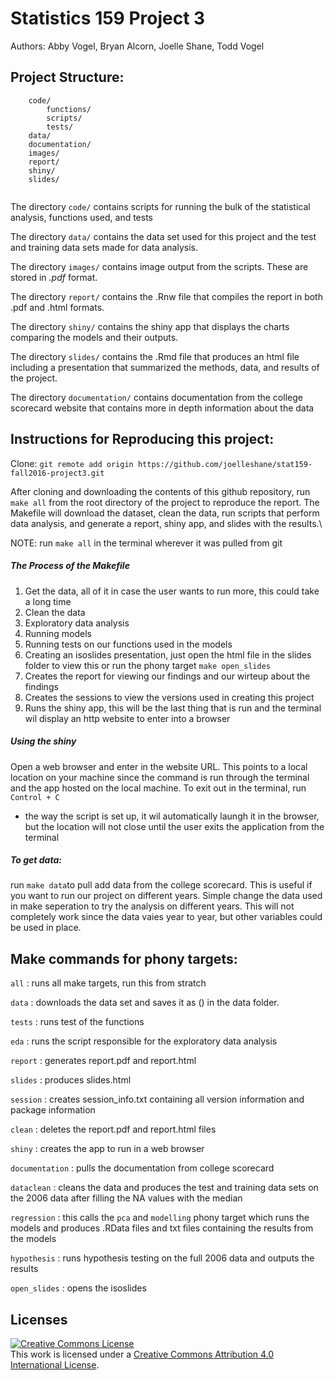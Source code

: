 # Statistics 159 Project 3
Authors: Abby Vogel, Bryan Alcorn, Joelle Shane, Todd Vogel

## Project Structure:

```
	code/
		functions/
		scripts/
		tests/
	data/
	documentation/
	images/
	report/
	shiny/
	slides/
	
```

The directory `code/` contains scripts for running the bulk of the statistical analysis, functions used, and tests

The directory `data/` contains the data set used for this project and the test and training data sets made for data analysis.

The directory `images/` contains image output from the scripts. These are stored in *.pdf* format.

The directory `report/` contains the .Rnw file that compiles the report in both .pdf and .html formats.

The directory `shiny/` contains the shiny app that displays the charts comparing the models and their outputs.

The directory `slides/` contains the .Rmd file that produces an html file including a presentation that summarized the methods, data, and results of the project.

The directory `documentation/` contains documentation from the college scorecard website that contains more in depth information about the data

## Instructions for Reproducing this project:

Clone: `git remote add origin https://github.com/joelleshane/stat159-fall2016-project3.git`

After cloning and downloading the contents of this github repository, run `make all` from the root directory of the project to reproduce the report. The Makefile will download the dataset, clean the data, run scripts that perform data analysis, and generate a report, shiny app, and slides with the results.\

NOTE: run `make all` in the terminal wherever it was pulled from git

##### The Process of the Makefile

1. Get the data, all of it in case the user wants to run more, this could take a long time
2. Clean the data
3. Exploratory data analysis
4. Running models
5. Running tests on our functions used in the models
6. Creating an isoslides presentation, just open the html file in the slides folder to view this or run the phony target `make open_slides`
7. Creates the report for viewing our findings and our wirteup about the findings
8. Creates the sessions to view the versions used in creating this project
9. Runs the shiny app, this will be the last thing that is run and the terminal wil display an http website to enter into a browser


##### Using the shiny

Open a web browser and enter in the website URL. This points to a local location on your machine since the command is run through the terminal and the app hosted on the local machine. To exit out in the terminal, run `Control + C`

* the way the script is set up, it wil automatically laungh it in the browser, but the location will not close until the user exits the application from the terminal

##### To get data:

run `make data`to pull add data from the college scorecard. This is useful if you want to run our project on different years. Simple change the data used in make seperation to try the analysis on different years. This will not completely work since the data vaies year to year, but other variables could be used in place. 

## Make commands for phony targets:

`all` : runs all make targets, run this from stratch

`data` : downloads the data set and saves it as () in the data folder.

`tests` : runs test of the functions

`eda` : runs the script responsible for the exploratory data analysis

`report` : generates report.pdf and report.html

`slides` : produces slides.html

`session` : creates session_info.txt containing all version information and package information

`clean` : deletes the report.pdf and report.html files

`shiny` : creates the app to run in a web browser

`documentation` : pulls the documentation from college scorecard

`dataclean` : cleans the data and produces the test and training data sets on the 2006 data after filling the NA values with the median

`regression` : this calls the `pca` and `modelling` phony target which runs the models and produces .RData files and txt files containing the results from the models

`hypothesis` : runs hypothesis testing on the full 2006 data and outputs the results

`open_slides` : opens the isoslides


## Licenses

<a rel="license" href="http://creativecommons.org/licenses/by/4.0/"><img alt="Creative Commons License" style="border-width:0" src="https://i.creativecommons.org/l/by/4.0/88x31.png" /></a><br />This work is licensed under a <a rel="license" href="http://creativecommons.org/licenses/by/4.0/">Creative Commons Attribution 4.0 International License</a>.